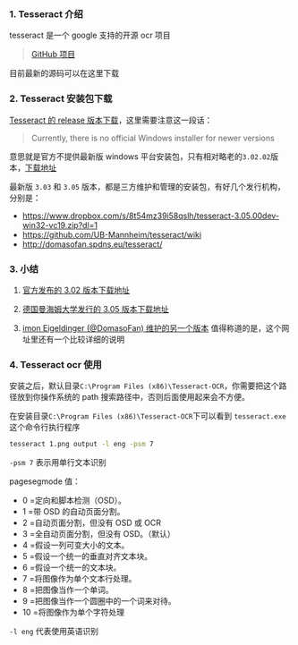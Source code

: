 ### 1. Tesseract 介绍

tesseract 是一个 google 支持的开源 ocr 项目

> [GitHub 项目](https://github.com/tesseract-ocr/tesseract)

目前最新的源码可以在这里下载

### 2. Tesseract 安装包下载

[Tesseract 的 release 版本下载](https://github.com/tesseract-ocr/tesseract/wiki/Downloads)，这里需要注意这一段话：

> Currently, there is no official Windows installer for newer versions

意思就是官方不提供最新版 windows 平台安装包，只有相对略老的`3.02.02`版本，[下载地址](https://sourceforge.net/projects/tesseract-ocr-alt/files/)

最新版 `3.03` 和 `3.05` 版本，都是三方维护和管理的安装包，有好几个发行机构，分别是：

- https://www.dropbox.com/s/8t54mz39i58qslh/tesseract-3.05.00dev-win32-vc19.zip?dl=1
- https://github.com/UB-Mannheim/tesseract/wiki
- http://domasofan.spdns.eu/tesseract/

### 3. 小结

1. [官方发布的 3.02 版本下载地址](http://downloads.sourceforge.net/project/tesseract-ocr-alt/tesseract-ocr-setup-3.02.02.exe?r=https%3A%2F%2Fsourceforge.net%2Fprojects%2Ftesseract-ocr-alt%2Ffiles%2F&ts=1464880498&use_mirror=jaist)

2. [德国曼海姆大学发行的 3.05 版本下载地址](http://digi.bib.uni-mannheim.de/tesseract/tesseract-ocr-setup-3.05.00dev.exe)

3. [imon Eigeldinger (@DomasoFan) 维护的另一个版本](http://3.onj.me/tesseract/)
   值得称道的是，这个网址里还有一个比较详细的说明

### 4. Tesseract ocr 使用

安装之后，默认目录`C:\Program Files (x86)\Tesseract-OCR`，你需要把这个路径放到你操作系统的 path 搜索路径中，否则后面使用起来会不方便。

在安装目录`C:\Program Files (x86)\Tesseract-OCR`下可以看到 `tesseract.exe`这个命令行执行程序

```sh
tesseract 1.png output -l eng -psm 7
```

`-psm 7` 表示用单行文本识别

pagesegmode 值：

- 0 =定向和脚本检测（OSD）。
- 1 =带 OSD 的自动页面分割。
- 2 =自动页面分割，但没有 OSD 或 OCR
- 3 =全自动页面分割，但没有 OSD。（默认）
- 4 =假设一列可变大小的文本。
- 5 =假设一个统一的垂直对齐文本块。
- 6 =假设一个统一的文本块。
- 7 =将图像作为单个文本行处理。
- 8 =把图像当作一个单词。
- 9 =把图像当作一个圆圈中的一个词来对待。
- 10 =将图像作为单个字符处理

`-l eng` 代表使用英语识别
